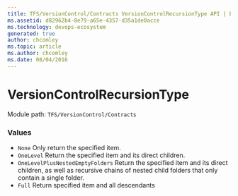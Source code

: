 ```yaml
---
title: TFS/VersionControl/Contracts VersionControlRecursionType API | Extensions for Azure DevOps Services
ms.assetid: d82962b4-8e79-a65e-4357-d35a1de0acce
ms.technology: devops-ecosystem
generated: true
author: chcomley
ms.topic: article
ms.author: chcomley
ms.date: 08/04/2016
---
```


# VersionControlRecursionType

Module path: `TFS/VersionControl/Contracts`

### Values

- `None` Only return the specified item.
- `OneLevel` Return the specified item and its direct children.
- `OneLevelPlusNestedEmptyFolders` Return the specified item and its direct children, as well as recursive chains of nested child folders that only contain a single folder.
- `Full` Return specified item and all descendants
